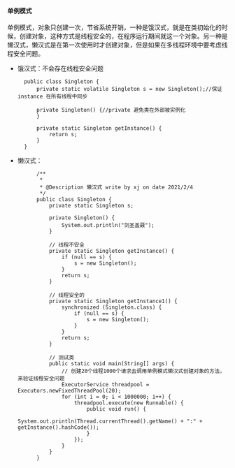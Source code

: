 #### 单例模式
单例模式，对象只创建一次，节省系统开销，一种是饿汉式，就是在类初始化的时候，创建对象，这种方式是线程安全的，在程序运行期间就这一个对象。另一种是懒汉式，懒汉式是在第一次使用时才创建对象，但是如果在多线程环境中要考虑线程安全问题。
* 饿汉式：不会存在线程安全问题

        public class Singleton {
            private static volatile Singleton s = new Singleton();//保证 instance 在所有线程中同步

            private Singleton() {//private 避免类在外部被实例化
            }

            private static Singleton getInstance() {
                return s;
            }
        }
* 懒汉式：

            /**
             * 
             * @Description 懒汉式 write by xj on date 2021/2/4
             */
            public class Singleton {
                private static Singleton s;

                private Singleton() {
                    System.out.println("剑圣盖聂");
                }

                // 线程不安全
                private static Singleton getInstance() {
                    if (null == s) {
                        s = new Singleton();
                    }
                    return s;
                }

                // 线程安全的
                private static Singleton getInstance1() {
                    synchronized (Singleton.class) {
                        if (null == s) {
                            s = new Singleton();
                        }
                    }
                    return s;
                }

                // 测试类
                public static void main(String[] args) {
                    // 创建20个线程1000个请求去调用单例模式懒汉式创建对象的方法，来验证线程安全问题
                    ExecutorService threadpool = Executors.newFixedThreadPool(20);
                    for (int i = 0; i < 1000000; i++) {
                        threadpool.execute(new Runnable() {
                            public void run() {
                                System.out.println(Thread.currentThread().getName() + ":" + getInstance().hashCode());
                            }
                        });
                    }
                }
            }
